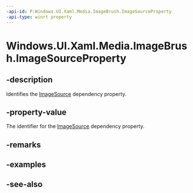 ```yaml
---
-api-id: P:Windows.UI.Xaml.Media.ImageBrush.ImageSourceProperty
-api-type: winrt property
---
```


<!-- Property syntax
public Windows.UI.Xaml.DependencyProperty ImageSourceProperty { get; }
-->

# Windows.UI.Xaml.Media.ImageBrush.ImageSourceProperty

## -description
Identifies the [ImageSource](imagebrush_imagesource.md) dependency property.



## -property-value
The identifier for the [ImageSource](imagebrush_imagesource.md) dependency property.

## -remarks

## -examples

## -see-also
